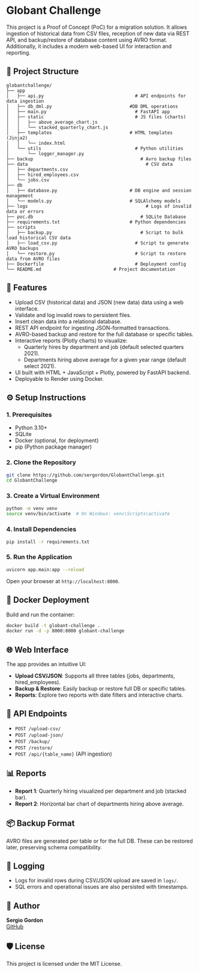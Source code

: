 # Globant Challenge

This project is a Proof of Concept (PoC) for a migration solution. It allows ingestion of historical data from CSV files, reception of new data via REST API, and backup/restore of database content using AVRO format. Additionally, it includes a modern web-based UI for interaction and reporting.

## 📁 Project Structure

```
globantchallenge/
├── app
│   ├── api.py 							        # API endpoints for data ingestion
│   ├── db_dml.py 						      #DB DML operations
│   ├── main.py 						        # FastAPI app
│   ├── static 							        # JS files (charts)
│   │   ├── above_average_chart.js
│   │   └── stacked_quarterly_chart.js
│   ├── templates 						      # HTML templates (Jinja2)
│   │   └── index.html
│   └── utils 							        # Python utilities
│       └── logger_manager.py 
├── backup 								          # Avro backup files
├── data 								            # CSV data
│   ├── departments.csv
│   ├── hired_employees.csv
│   └── jobs.csv
├── db
│   ├── database.py 					      # DB engine and session management
│   └── models.py 						      # SQLAlchemy models
├── logs 								            # Logs of invalid data or errors
├── poc.db 								          # SQLite Database
├── requirements.txt 					      # Python dependencies
├── scripts								
│	├── backup.py						          # Script to bulk load historical CSV data
│	├── load_csv.py						        # Script to generate AVRO backups
│	└── restore.py						        # Script to restore data from AVRO files
├── Dockerfile 							        # Deployment config
└── README.md                  			# Project documentation
```

## 🚀 Features

- Upload CSV (historical data) and JSON (new data) data using a web interface.
- Validate and log invalid rows to persistent files.
- Insert clean data into a relational database.
- REST API endpoint for ingesting JSON-formatted transactions.
- AVRO-based backup and restore for the full database or specific tables.
- Interactive reports (Plotly charts) to visualize:
  - Quarterly hires by department and job (default selected quarters 2021).
  - Departments hiring above average for a given year range (default select 2021).
- UI built with HTML + JavaScript + Plotly, powered by FastAPI backend.
- Deployable to Render using Docker.

## ⚙️ Setup Instructions

### 1. Prerequisites

- Python 3.10+
- SQLite
- Docker (optional, for deployment)
- pip (Python package manager)

### 2. Clone the Repository

```bash
git clone https://github.com/sergordon/GlobantChallenge.git
cd GlobantChallenge
```

### 3. Create a Virtual Environment

```bash
python -m venv venv
source venv/bin/activate  # On Windows: venv\Scripts\activate
```

### 4. Install Dependencies

```bash
pip install -r requirements.txt
```

### 5. Run the Application

```bash
uvicorn app.main:app --reload
```

Open your browser at `http://localhost:8000`.

## 🐳 Docker Deployment

Build and run the container:

```bash
docker build -t globant-challenge .
docker run -d -p 8000:8000 globant-challenge
```

## 🌐 Web Interface

The app provides an intuitive UI:

- **Upload CSV/JSON**: Supports all three tables (jobs, departments, hired_employees).
- **Backup & Restore**: Easily backup or restore full DB or specific tables.
- **Reports**: Explore two reports with date filters and interactive charts.

## 🧪 API Endpoints

- `POST /upload-csv/`
- `POST /upload-json/`
- `POST /backup/`
- `POST /restore/`
- `POST /api/{table_name}` (API ingestion)

## 📊 Reports

- **Report 1**: Quarterly hiring visualized per department and job (stacked bar).
- **Report 2**: Horizontal bar chart of departments hiring above average.

## 📦 Backup Format

AVRO files are generated per table or for the full DB. These can be restored later, preserving schema compatibility.

## 📝 Logging

- Logs for invalid rows during CSV/JSON upload are saved in `logs/`.
- SQL errors and operational issues are also persisted with timestamps.

## 👤 Author

**Sergio Gordon**  
[GitHub](https://github.com/sergordon)

## 🛡️ License

This project is licensed under the MIT License.
